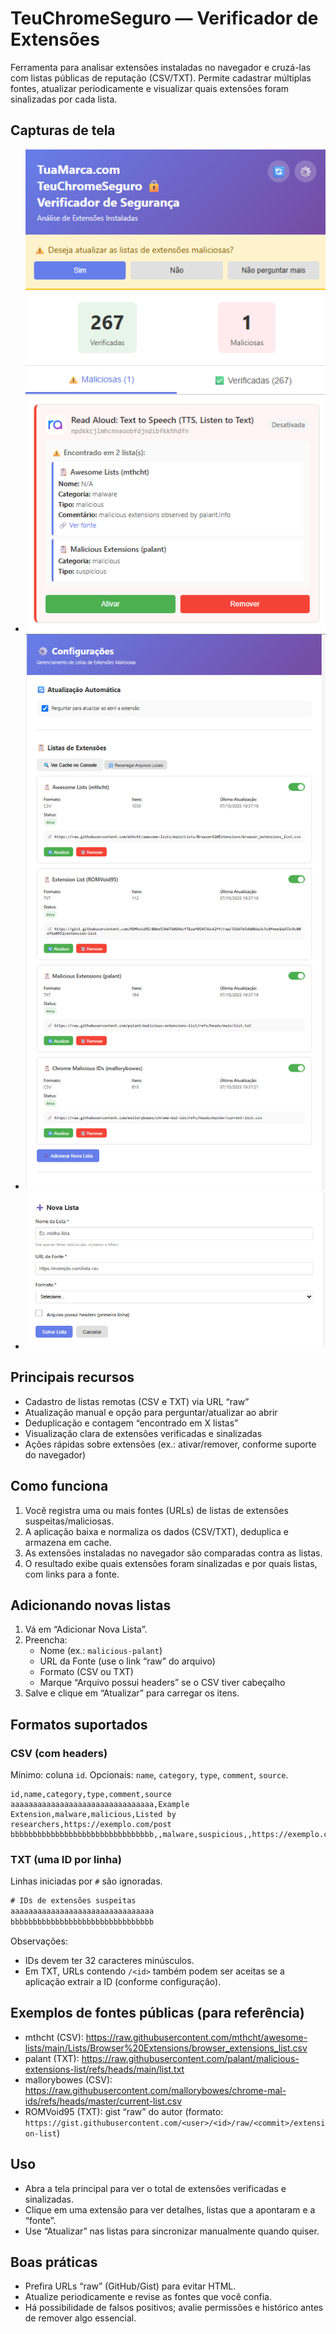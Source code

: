 # TeuChromeSeguro — Verificador de Extensões

Ferramenta para analisar extensões instaladas no navegador e cruzá-las com listas públicas de reputação (CSV/TXT). Permite cadastrar múltiplas fontes, atualizar periodicamente e visualizar quais extensões foram sinalizadas por cada lista.

## Capturas de tela

- ![Verificação](docs/screenshots/verificacao.png)
- ![Configurações](docs/screenshots/configuracoes.png)
- ![Nova Lista](docs/screenshots/nova-lista.png)

## Principais recursos
- Cadastro de listas remotas (CSV e TXT) via URL “raw”
- Atualização manual e opção para perguntar/atualizar ao abrir
- Deduplicação e contagem “encontrado em X listas”
- Visualização clara de extensões verificadas e sinalizadas
- Ações rápidas sobre extensões (ex.: ativar/remover, conforme suporte do navegador)

## Como funciona
1. Você registra uma ou mais fontes (URLs) de listas de extensões suspeitas/maliciosas.
2. A aplicação baixa e normaliza os dados (CSV/TXT), deduplica e armazena em cache.
3. As extensões instaladas no navegador são comparadas contra as listas.
4. O resultado exibe quais extensões foram sinalizadas e por quais listas, com links para a fonte.

## Adicionando novas listas
1. Vá em “Adicionar Nova Lista”.
2. Preencha:
   - Nome (ex.: `malicious-palant`)
   - URL da Fonte (use o link “raw” do arquivo)
   - Formato (CSV ou TXT)
   - Marque “Arquivo possui headers” se o CSV tiver cabeçalho
3. Salve e clique em “Atualizar” para carregar os itens.

## Formatos suportados

### CSV (com headers)
Mínimo: coluna `id`. Opcionais: `name`, `category`, `type`, `comment`, `source`.
```csv
id,name,category,type,comment,source
aaaaaaaaaaaaaaaaaaaaaaaaaaaaaaaa,Example Extension,malware,malicious,Listed by researchers,https://exemplo.com/post
bbbbbbbbbbbbbbbbbbbbbbbbbbbbbbbb,,malware,suspicious,,https://exemplo.com/fonte
```

### TXT (uma ID por linha)
Linhas iniciadas por `#` são ignoradas.
```txt
# IDs de extensões suspeitas
aaaaaaaaaaaaaaaaaaaaaaaaaaaaaaaa
bbbbbbbbbbbbbbbbbbbbbbbbbbbbbbbb
```

Observações:
- IDs devem ter 32 caracteres minúsculos.
- Em TXT, URLs contendo `/<id>` também podem ser aceitas se a aplicação extrair a ID (conforme configuração).

## Exemplos de fontes públicas (para referência)
- mthcht (CSV): https://raw.githubusercontent.com/mthcht/awesome-lists/main/Lists/Browser%20Extensions/browser_extensions_list.csv
- palant (TXT): https://raw.githubusercontent.com/palant/malicious-extensions-list/refs/heads/main/list.txt
- mallorybowes (CSV): https://raw.githubusercontent.com/mallorybowes/chrome-mal-ids/refs/heads/master/current-list.csv
- ROMVoid95 (TXT): gist “raw” do autor (formato: `https://gist.githubusercontent.com/<user>/<id>/raw/<commit>/extension-list`)

## Uso
- Abra a tela principal para ver o total de extensões verificadas e sinalizadas.
- Clique em uma extensão para ver detalhes, listas que a apontaram e a “fonte”.
- Use “Atualizar” nas listas para sincronizar manualmente quando quiser.

## Boas práticas
- Prefira URLs “raw” (GitHub/Gist) para evitar HTML.
- Atualize periodicamente e revise as fontes que você confia.
- Há possibilidade de falsos positivos; avalie permissões e histórico antes de remover algo essencial.




